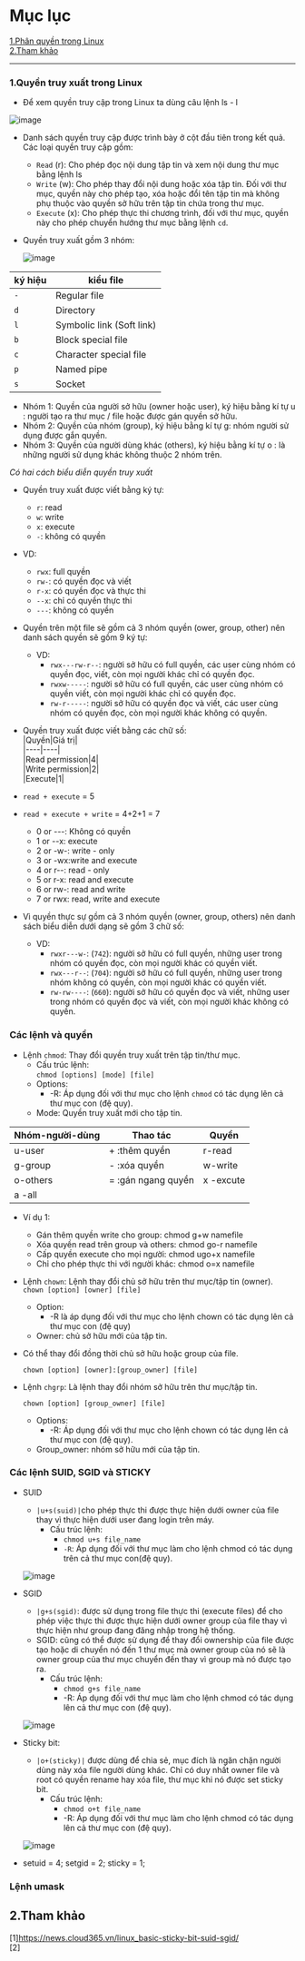 # Mục lục    
   [1.Phân quyền trong Linux](#1)   
   [2.Tham khảo](#2)   
 
---- 

### 1.Quyền truy xuất trong Linux  
- Để xem quyền truy cập trong Linux ta dùng câu lệnh ls - l   

![image](image/1.4.png)

- Danh sách quyền truy cập được trình bày ở cột đầu tiên trong kết quả. Các loại quyền truy cập gồm:   
    - `Read` (r): Cho phép đọc nội dung tập tin và xem nội dung thư mục bằng lệnh ls  
    - `Write` (w): Cho phép thay đổi nội dung hoặc xóa tập tin. Đối với thư mục, quyền này cho phép tạo, xóa hoặc đổi tên tập tin mà không phụ thuộc vào quyền sở hữu trên tập tin chứa trong thư mục.   
    - `Execute` (x): Cho phép thực thi chương trình, đối với thư mục, quyền này cho phép chuyển hướng thư mục bằng lệnh `cd`.   

- Quyền truy xuất gồm 3 nhóm:   
   
   ![image](image/1.1.png)   

|ký hiệu|kiểu file|  
|----|----|   
|`-`| Regular file|  
|`d`|Directory|  
|`l`|Symbolic link (Soft link)|  
|`b`|Block special file|   
|`c`|Character special file|   
|`p`|Named pipe|  
|`s`|Socket|     

   - Nhóm 1: Quyền của người sở hữu (owner hoặc user), ký hiệu bằng kí tự u : người tạo ra thư mục / file hoặc được gán quyền sở hữu.   
   - Nhóm 2: Quyền của nhóm (group), ký hiệu bằng kí tự g: nhóm người sử dụng được gắn quyền.   
   - Nhóm 3: Quyền của người dùng khác (others), ký hiệu bằng kí tự o : là những người sử dụng khác không thuộc 2 nhóm trên.     

*Có hai cách biểu diễn quyền truy xuất*   
- Quyền truy xuất được viết bằng ký tự:   
   - `r`: read   
   - `w`: write  
   - `x`: execute  
   - `-`: không có quyền   
- VD:   
   - `rwx`: full quyền  
   - `rw-`: có quyền đọc và viết   
   - `r-x`: có quyền đọc và thực thi  
   - `--x`: chỉ có quyền thực thi   
   - `---`: không có quyền    
- Quyền trên một file sẽ gồm cả 3 nhóm quyền (ower, group, other) nên danh sách quyền sẽ gồm 9 ký tự:   
   - VD:  
      - `rwx---rw-r--`: người sở hữu có full quyền, các user cùng nhóm có quyền đọc, viết, còn mọi người khác  chỉ có quyền đọc.  
      - `rwxw-----`: người sở hữu có full quyền, các user cùng nhóm có quyền viết, còn mọi người khác chỉ có quyền đọc.   
      - `rw-r-----`: người sở hữu có quyền đọc và viết, các user cùng nhóm có quyền đọc, còn mọi người khác không có quyền.   

- Quyền truy xuất được viết bằng các chữ số:   
|Quyền|Giá trị|   
|----|----|   
|Read permission|4|  
|Write permission|2|   
|Execute|1|   

- `read + execute` = 5   
- `read + execute + write` = 4+2+1 = 7    

   - 0 or ---: Không có quyền   
   - 1 or --x: execute   
   - 2 or -w-: write - only  
   - 3 or -wx:write and execute   
   - 4 or r--: read - only  
   - 5 or r-x: read and execute   
   - 6 or rw-: read and write   
   - 7 or rwx: read, write and execute   

- Vì quyền thực sự gồm cả 3 nhóm quyền (owner, group, others) nên danh sách biểu diễn dưới dạng sẽ gồm 3 chữ số:   
   - VD:  
       - `rwxr---w-`: (`742`): người sở hữu có full quyền, những user trong nhóm có quyền đọc, còn mọi người khác có quyền viết.    
       - `rwx---r--`: (`704`): người sở hữu có full quyền, những user trong nhóm không có quyền, còn mọi người khác có quyền viết.   
       - `rw-rw----`: (`660`): người sở hữu có quyền đọc và viết, những user trong nhóm có quyền đọc và viết, còn mọi người khác không có quyền.   
### Các lệnh và quyền   

- Lệnh `chmod`: Thay đổi quyền truy xuất trên tập tin/thư mục.   
    - Cấu trúc lệnh:  
    `chmod [options] [mode] [file]`    
    - Options:  
       - -R: Áp dụng đối với thư mục cho lệnh `chmod` có tác dụng lên cả thư mục con (đệ quy).   
   - Mode: Quyền truy xuất mới cho tập tin.       

|Nhóm-người-dùng|Thao tác|Quyền|    
|----|----|----|   
|u-user|+ :thêm quyền|r-read|   
|g-group|- :xóa quyền|w-write|   
|o-others|= :gán ngang quyền|x -excute|   
|a -all|        

- Ví dụ 1:
  - Gán thêm quyền write cho group: chmod g+w namefile   
  - Xóa quyền read trên group và others: chmod go-r namefile   
  - Cấp quyền execute cho mọi người: chmod ugo+x namefile    
  - Chỉ cho phép thực thi với người khác: chmod o=x namefile      
   
- Lệnh `chown`: Lệnh thay đổi chủ sở hữu trên thư mục/tập tin (owner).  
   `chown [option] [owner] [file]`   
   - Option:  
       - -R là áp dụng đối với thư mục cho lệnh chown có tác dụng lên cả thư mục con (đệ quy)   
   - Owner: chủ sở hữu mới của tập tin.   

- Có thể thay đổi đồng thời chủ sở hữu hoặc group của file.   

   `chown [option] [owner]:[group_owner] [file]`

- Lệnh `chgrp`: Là lệnh thay đổi nhóm sở hữu trên thư mục/tập tin.    

    `chown [option] [group_owner] [file]`     
    - Options:   
      - -R: Áp dụng đối với thư mục cho lệnh chown có tác dụng lên cả thư mục con (đệ quy).   
   - Group_owner: nhóm sở hữu mới của tập tin.
### Các lệnh SUID, SGID và STICKY    
- SUID
    - `|u+s(suid)|`cho phép thực thi được thực hiện dưới owner của file thay vì thực hiện dưới user đang login trên máy.
       - Cấu trúc lệnh:   
          - `chmod u+s file_name`    
          - `-R`: Áp dụng đối với thư mục làm cho lệnh chmod có tác dụng trên cả thư mục con(đệ quy).

    ![image](image/2.1.png)  

- SGID
    - `|g+s(sgid)`: được sử dụng trong file thực thi (execute files) để cho phép việc thực thi được thực hiện dưới owner group của file thay vì thực hiện như group đang đăng nhập trong hệ thống.  
    - SGID: cũng có thể được sử dụng để thay đổi ownership của file được tạo hoặc di chuyển nó đến 1 thư mục mà owner group của nó sẽ là owner group của thư mục chuyển đến thay vì group mà nó được tạo ra.
       - Cấu trúc lệnh:  
          - `chmod g+s file_name`   
          - -R: Áp dụng đối với thư mục làm cho lệnh chmod có tác dụng lên cả thư mục con (đệ quy).   

    ![image](image/2.2.png) 

- Sticky bit:    
    - `|o+(sticky)|` được dùng để chia sẻ, mục đích là ngăn chặn người dùng này xóa file người dùng khác. Chỉ có duy nhất owner file và root có quyền rename hay xóa file, thư mục khi nó được set sticky bit.     
       - Cấu trúc lệnh:    
          - `chmod o+t file_name`   
          - -R: Áp dụng đối với thư mục làm cho lệnh chmod có tác dụng lên cả thư mục con (đệ quy).  

    ![image](image/2.3.png) 
- setuid = 4; setgid = 2; sticky = 1;
### Lệnh umask

## 2.Tham khảo
[1]https://news.cloud365.vn/linux_basic-sticky-bit-suid-sgid/   
[2]
